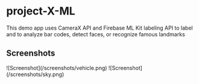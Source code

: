 # project-X-ML
This demo app uses CameraX API and Firebase ML Kit labeling API to label and to analyze bar codes, detect faces, or recognize famous landmarks
</br>
<h2>Screenshots</h2>
![Screenshot](/screenshots/vehicle.png)
![Screenshot](/screenshots/sky.png)
